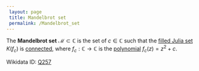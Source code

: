 ```yaml
---
 layout: page
 title: Mandelbrot set
 permalink: /Mandelbrot_set
---
```

The **Mandelbrot set** $\mathcal M \subset \mathbb C$ is the set of $c \in \mathbb C$ such that the [filled Julia set](https://defsmath.github.io/DefsMath/filled_Julia_set) $K(f_c)$ is [connected](https://defsmath.github.io/DefsMath/connected), where $f_c:\mathbb C \to \mathbb C$ is the [polynomial](https://defsmath.github.io/DefsMath/polynomial) $f_c(z) = z^2+c$.

Wikidata ID: [Q257](https://www.wikidata.org/wiki/Q257)
